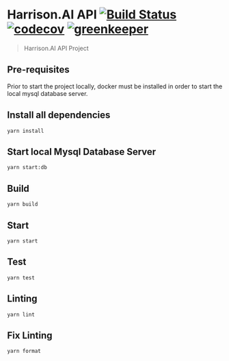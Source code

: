 # Harrison.AI API [![Build Status](https://travis-ci.org/silver-xu/harrison-api.svg?branch=master)](https://travis-ci.org/silver-xu/harrison-api) [![codecov](https://codecov.io/gh/silver-xu/harrison-api/branch/master/graph/badge.svg)](https://codecov.io/gh/silver-xu/harrison-api) [![greenkeeper](https://badges.greenkeeper.io/silver-xu/harrison-api.svg?style=flat)](https://badges.greenkeeper.io/silver-xu/harrison-api.svg?style=flat)

> Harrison.AI API Project

## Pre-requisites

Prior to start the project locally, docker must be installed in order to start the local mysql database server.

## Install all dependencies

```
yarn install
```

## Start local Mysql Database Server

```
yarn start:db
```

## Build

```
yarn build
```

## Start

```
yarn start
```

## Test

```
yarn test
```

## Linting

```
yarn lint
```

## Fix Linting

```
yarn format
```
